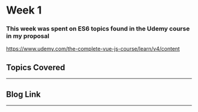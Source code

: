 # Week 1
### This week was spent on ES6 topics found in the Udemy course in my proposal

https://www.udemy.com/the-complete-vue-js-course/learn/v4/content


## Topics Covered 
---


## Blog Link
---
 